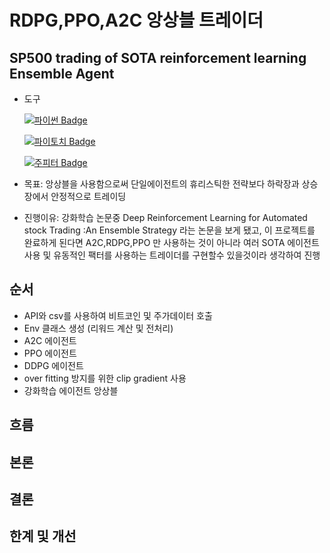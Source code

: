 # RDPG,PPO,A2C 앙상블 트레이더
 ## SP500 trading of SOTA reinforcement learning Ensemble Agent
 
- 도구

  [![파이썬 Badge](https://img.shields.io/badge/python-3776AB?style=flat-square&logo=python&logoColor=white&link=mailto:wjtls01@naver.com)](mailto:wjtls01@naver.com)

  [![파이토치 Badge](https://img.shields.io/badge/pytorch-EE4C2C?style=flat-square&logo=pytorch&logoColor=white&link=mailto:wjtls01@naver.com)](mailto:wjtls01@naver.com)

  [![주피터 Badge](https://img.shields.io/badge/jupyter-F37626?style=flat-square&logo=jupyter&logoColor=white&link=mailto:wjtls01@naver.com)](mailto:wjtls01@naver.com)

- 목표: 앙상블을 사용함으로써 단일에이전트의 휴리스틱한 전략보다 하락장과 상승장에서 안정적으로 트레이딩

- 진행이유: 강화학습 논문중 Deep Reinforcement Learning for Automated stock Trading :An Ensemble Strategy 라는 논문을 보게 됐고,
  이 프로젝트를 완료하게 된다면 A2C,RDPG,PPO 만 사용하는 것이 아니라 여러 SOTA 에이전트 사용 및 유동적인 팩터를 사용하는 트레이더를 구현할수 있을것이라 생각하여 진행

 
## 순서

- API와 csv를 사용하여 비트코인 및 주가데이터 호출
- Env 클래스 생성 (리워드 계산 및 전처리)
- A2C 에이전트
- PPO 에이전트
- DDPG 에이전트
- over fitting 방지를 위한 clip gradient 사용
- 강화학습 에이전트 앙상블


## 흐름

## 본론

## 결론

## 한계 및 개선
